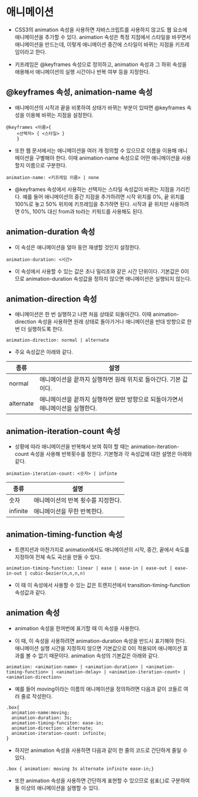 # 애니메이션

* CSS3의 animation 속성을 사용하면 자바스크립트를 사용하지 않고도 웹 요소에 애니메이션을 추가할 수 있다. animation 속성은 특정 지점에서 스타일을 바꾸면서 애니메이션을 만드는데, 이렇게 애니메이션 중간에 스타일이 바뀌는 지점을 키프레임이라고 한다.

* 키프레임은 @keyframes 속성으로 정의하고, animation 속성과 그 하위 속성을 애용해서 애니메이션의 실행 시간이나 반복 여부 등을 지정한다.

## @keyframes 속성, animation-name 속성

* 애니메이션의 시작과 끝을 비롯하여 상태가 바뀌는 부분이 있따면 @keyframes 속성을 이용해 바뀌는 지점을 설정한다.

```
@keyframes <이름>{
    <선택자> { <스타일> }
    }
```

* 또한 웹 문서에서는 애니메이션을 여러 개 정의할 수 있으므로 이름을 이용해 애니메이션을 구별해야 한다. 이때 animation-name 속성으로 어떤 애니메이션을 사용할지 이름으로 구분한다.

```
animation-name: <키프레임 이름> | none
```

* @keyframes 속성에서 사용하는 선택자는 스타일 속성값이 바뀌는 지점을 가리킨다. 예를 들어 애니메이션의 중간 지점을 추가하려면 시작 위치를 0%, 끝 위치를 100%로 놓고 50% 위치에 키프레임을 추가하면 된다. 시작과 끝 위치만 사용하려면 0%, 100% 대신 from과 to라는 키워드를 사용해도 된다.

## animation-duration 속성

* 이 속성은 애니메이션을 얼마 동안 재생할 것인지 설정한다.

```
animation-duration: <시간>
```

* 이 속성에서 사용할 수 있는 값은 초나 밀리초와 같은 시간 단위이다. 기본값은 0이므로 animation-duration 속성값을 정하지 않으면 애니메이션은 실행되지 않는다.

## animation-direction 속성

* 애니메이션은 한 번 실행하고 나면 처음 상태로 되돌아간다. 이때 animation-direction 속성을 사용하면 원래 상태로 돌아가거나 애니메이션을 반대 방향으로 한 번 더 실행하도록 한다.

```
animation-direction: normal | alternate
```

* 주요 속성값은 아래와 같다.

| 종류 | 설명 |
| ---- | ---- |
| normal | 애니메이션을 끝까지 실행하면 원래 위치로 돌아간다. 기본 값이다. |
| alternate | 애니메이션을 끝까지 실행하면 왔떤 방향으로 되돌아가면서 애니메이션을 실행한다. |

## animation-iteration-count 속성

* 상황에 따라 애니메이션을 반복해서 보여 줘야 할 때는 animation-iteration-count 속성을 사용해 반복횟수를 정한다. 기본형과 각 속성값에 대한 설명은 아래와 같다.

```
animation-iteration-count: <숫자> | infinte
```

| 종류 | 설명 |
| ---- | ---- |
| 숫자 | 애니메이션의 반복 횟수를 지정한다. |
| infinite | 애니메이션을 무한 반복한다. |

## animation-timing-function 속성

* 트랜지션과 마찬가지로 animation에서도 애니메이션의 시작, 중간, 끝에서 속도를 지정하여 전체 속도 곡선을 만들 수 있다.

```
animation-timing-function: linear | ease | ease-in | ease-out | ease-in-out | cubic-bezier(n,n,n,n)
```

* 이 때 이 속성에서 사용할 수 있는 값은 트랜지션에서 transition-timing-function 속성값과 같다.

## animation 속성

* animation 속성을 한꺼번에 표기할 때 이 속성을 사용한다.

* 이 때, 이 속성을 사용하려면 animation-duration 속성을 반드시 표기해야 한다. 애니메이션 실행 시간을 지정하지 않으면 기본값으로 0이 적용되어 애니메이션 효과를 볼 수 없기 때문이다. animation 속성의 기본값은 아래와 같다.

```
animation: <animation-name> | <animation-duration> | <animation-timing-function> | <animation-delay> | <animation-iteration-count> | <animation-direction>
```

* 예를 들어 moving이라는 이름의 애니메이션을 정의하려면 다음과 같이 코들르 여러 줄로 작성한다.

```
.box{
  animation-name:moving;
  animation-duration: 3s;
  animation-timing-funciton: ease-in;
  animation-direction: alternate;
  animation-iteration-count: infinite;
}
```

* 하지만 animation 속성을 사용하면 다음과 같이 한 줄의 코드로 간단하게 줄일 수 있다.

```
.box { animation: moving 3s alternate infinite ease-in;}
```

* 또한 animation 속성을 사용하면 간단하게 표현할 수 있으므로 쉼표(,)로 구분하여 둘 이상의 애니메이션을 실행할 수 있다.

